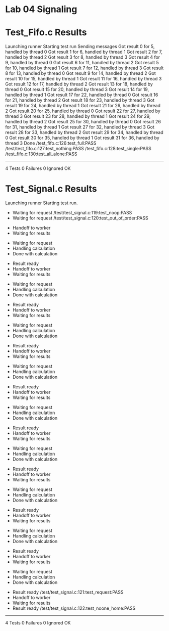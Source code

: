 # Lab 04 Signaling


# Test_Fifo.c Results
Launching runner
Starting test run
Sending messages
Got result 0 for 5, handled by thread 0
Got result 1 for 6, handled by thread 1
Got result 2 for 7, handled by thread 2
Got result 3 for 8, handled by thread 3
Got result 4 for 9, handled by thread 0
Got result 6 for 11, handled by thread 2
Got result 5 for 10, handled by thread 1
Got result 7 for 12, handled by thread 3
Got result 8 for 13, handled by thread 0
Got result 9 for 14, handled by thread 2
Got result 10 for 15, handled by thread 1
Got result 11 for 16, handled by thread 3
Got result 12 for 17, handled by thread 2
Got result 13 for 18, handled by thread 0
Got result 15 for 20, handled by thread 3
Got result 14 for 19, handled by thread 1
Got result 17 for 22, handled by thread 0
Got result 16 for 21, handled by thread 2
Got result 18 for 23, handled by thread 3
Got result 19 for 24, handled by thread 1
Got result 21 for 26, handled by thread 2
Got result 20 for 25, handled by thread 0
Got result 22 for 27, handled by thread 3
Got result 23 for 28, handled by thread 1
Got result 24 for 29, handled by thread 2
Got result 25 for 30, handled by thread 0
Got result 26 for 31, handled by thread 1
Got result 27 for 32, handled by thread 3
Got result 28 for 33, handled by thread 2
Got result 29 for 34, handled by thread 0
Got result 30 for 35, handled by thread 1
Got result 31 for 36, handled by thread 3
Done
/test_fifo.c:126:test_full:PASS
/test/test_fifo.c:127:test_nothing:PASS
/test_fifo.c:128:test_single:PASS
/test_fifo.c:130:test_all_alone:PASS

-----------------------
4 Tests 0 Failures 0 Ignored 
OK


# Test_Signal.c Results
Launching runner
Starting test run.
+ Waiting for request
/test/test_signal.c:119:test_noop:PASS
+ Waiting for request
/test/test_signal.c:120:test_out_of_order:PASS
- Handoff to worker
- Waiting for results
+ Waiting for request
+ Handling calculation
+ Done with calculation
- Result ready
- Handoff to worker
- Waiting for results
+ Waiting for request
+ Handling calculation
+ Done with calculation
- Result ready
- Handoff to worker
- Waiting for results
+ Waiting for request
+ Handling calculation
+ Done with calculation
- Result ready
- Handoff to worker
- Waiting for results
+ Waiting for request
+ Handling calculation
+ Done with calculation
- Result ready
- Handoff to worker
- Waiting for results
+ Waiting for request
+ Handling calculation
+ Done with calculation
- Result ready
- Handoff to worker
- Waiting for results
+ Waiting for request
+ Handling calculation
+ Done with calculation
- Result ready
- Handoff to worker
- Waiting for results
+ Waiting for request
+ Handling calculation
+ Done with calculation
- Result ready
- Handoff to worker
- Waiting for results
+ Waiting for request
+ Handling calculation
+ Done with calculation
- Result ready
- Handoff to worker
- Waiting for results
+ Waiting for request
+ Handling calculation
+ Done with calculation
- Result ready
/test/test_signal.c:121:test_request:PASS
- Handoff to worker
- Waiting for results
- Result ready
/test/test_signal.c:122:test_noone_home:PASS

-----------------------
4 Tests 0 Failures 0 Ignored 
OK
